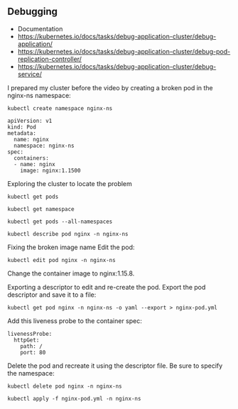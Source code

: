 ## Debugging

* Documentation
* https://kubernetes.io/docs/tasks/debug-application-cluster/debug-application/
* https://kubernetes.io/docs/tasks/debug-application-cluster/debug-pod-replication-controller/
* https://kubernetes.io/docs/tasks/debug-application-cluster/debug-service/


I prepared my cluster before the video by creating a broken pod in the nginx-ns namespace:

```
kubectl create namespace nginx-ns

```
```
apiVersion: v1
kind: Pod
metadata:
  name: nginx
  namespace: nginx-ns
spec:
  containers:
  - name: nginx
    image: nginx:1.1500

```


Exploring the cluster to locate the problem

```
kubectl get pods

kubectl get namespace

kubectl get pods --all-namespaces

```
```
kubectl describe pod nginx -n nginx-ns

```


Fixing the broken image name
Edit the pod:

```
kubectl edit pod nginx -n nginx-ns
```

Change the container image to nginx:1.15.8.

Exporting a descriptor to edit and re-create the pod.
Export the pod descriptor and save it to a file:

```
kubectl get pod nginx -n nginx-ns -o yaml --export > nginx-pod.yml
```

Add this liveness probe to the container spec:

```
livenessProbe:
  httpGet:
    path: /
    port: 80
```

Delete the pod and recreate it using the descriptor file. Be sure to specify the namespace:

```
kubectl delete pod nginx -n nginx-ns

kubectl apply -f nginx-pod.yml -n nginx-ns

```